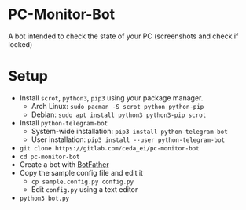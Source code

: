 # PC-Monitor-Bot

A bot intended to check the state of your PC (screenshots and check if locked)

# Setup

+ Install `scrot`, `python3`, `pip3` using your package manager.
  + Arch Linux: `sudo pacman -S scrot python python-pip`
  + Debian: `sudo apt install python3 python3-pip scrot`
+ Install `python-telegram-bot`
  + System-wide installation: `pip3 install python-telegram-bot`
  + User installation: `pip3 install --user python-telegram-bot`
+ `git clone https://gitlab.com/ceda_ei/pc-monitor-bot`
+ `cd pc-monitor-bot`
+ Create a bot with [BotFather](https://t.me/BotFather)
+ Copy the sample config file and edit it
  + `cp sample.config.py config.py`
  + Edit `config.py` using a text editor
+ `python3 bot.py`
